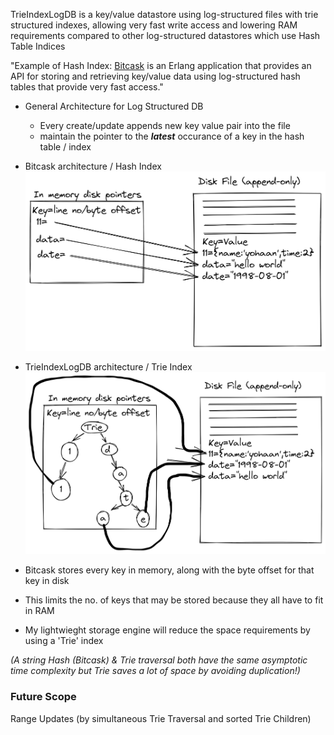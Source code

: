 TrieIndexLogDB is a key/value datastore using log-structured files with trie structured indexes, allowing very fast write access and lowering RAM requirements compared to other log-structured datastores which use Hash Table Indices

"Example of Hash Index: [Bitcask](https://docs.riak.com/riak/kv/2.2.3/setup/planning/backend/bitcask/index.html#:~:text=Bitcask%20is%20an%20Erlang%20application,that%20provide%20very%20fast%20access.) is an Erlang application that provides an API for storing and retrieving key/value data using log-structured hash tables that provide very fast access."


- General Architecture for Log Structured DB  
  - Every create/update appends new key value pair into the file 
  - maintain the pointer to the ***latest*** occurance of a key in the hash table / index
- Bitcask architecture / Hash Index
![Hash Index Log Structured DB](/images/hash_index_log_structured_db.png "Hash Index Log Structured DB")

- TrieIndexLogDB architecture / Trie Index
![Trie Index Log Structured DB](/images/trie_index_log_structured_db.png "Trie Index Log Structured DB")

- Bitcask stores every key in memory, along with the byte offset for that key in disk

- This limits the no. of keys that may be stored because they all have to fit in RAM

- My lightwieght storage engine will reduce the space requirements by using a 'Trie' index


*(A string Hash (Bitcask) & Trie traversal both have the same asymptotic time complexity but Trie saves a lot of space by avoiding duplication!)*

### Future Scope
Range Updates (by simultaneous Trie Traversal and sorted Trie Children)